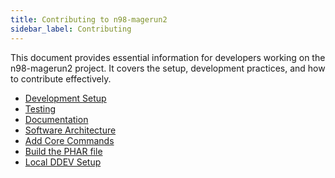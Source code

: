 ```yaml
---
title: Contributing to n98-magerun2
sidebar_label: Contributing
---
```


This document provides essential information for developers working on the n98-magerun2 project.
It covers the setup, development practices, and how to contribute effectively.

- [Development Setup](./development-setup.md)
- [Testing](./testing.md)
- [Documentation](./documentation.md)
- [Software Architecture](./software-architecture.md)
- [Add Core Commands](./add-core-commands.md)
- [Build the PHAR file](./build-the-phar-file.md)
- [Local DDEV Setup](./local-ddev-setup.md)
